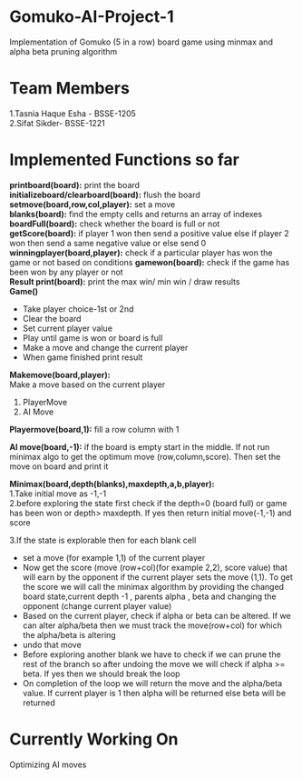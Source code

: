 # Gomuko-AI-Project-1
Implementation of Gomuko (5 in a row) board game using minmax and alpha beta pruning algorithm  

# Team Members  
1.Tasnia Haque Esha - BSSE-1205  
2.Sifat Sikder- BSSE-1221  

# Implemented Functions so far  
**printboard(board):** print the board  
**initializeboard/clearboard(board):** flush the board  
**setmove(board,row,col,player):** set a move  
**blanks(board):** find the empty cells and returns an array of indexes  
**boardFull(board):** check whether the board is full or not  
**getScore(board):** if player 1 won then send a positive value else if player 2 won then send a same negative value or else send 0  
**winningplayer(board,player):** check if a particular player has won the game or not based on conditions
**gamewon(board):**  check if the game has been won by any player or not  
**Result print(board):** print the max win/ min win / draw results  
**Game()**  
- Take player choice-1st or 2nd  
- Clear the board  
- Set current player value  
- Play until game is won or board is full  
- Make a move and change the current player  
- When game finished print result  

**Makemove(board,player):**  
Make a move based on the current player
  1. PlayerMove
  2. AI Move

**Playermove(board,1):** fill a row column with 1  

**AI move(board,-1):** if the board is empty start in the middle. If not run minimax algo to get the optimum move (row,column,score). Then set the move on board and print it


**Minimax(board,depth(blanks),maxdepth,a,b,player):**  
1.Take initial move as -1,-1  
2.before exploring the state first check if the depth=0 (board full) or game has been won or depth> maxdepth. If yes then return initial move(-1,-1) and score  
  
3.If the state is explorable then for each blank cell  
- set a move (for example 1,1) of the current player  
- Now get the score (move (row+col)(for example 2,2), score value)  that will earn by the opponent if the current player sets the move (1,1). To get the score we will call the minimax algorithm by providing the changed board state,current depth -1 , parents alpha , beta and changing the opponent (change current player value)  
- Based on the current player, check if alpha or beta can be altered. If we can alter alpha/beta then we must track the move(row+col) for which the alpha/beta is altering  
- undo that move  
- Before exploring another blank we have to check if we can prune the rest of the branch so after undoing the move we will check if alpha >= beta. If yes then we should break the loop  
- On completion of the loop we will return the move and the alpha/beta value. If current player is 1 then  alpha will be returned else beta will be returned  



# Currently Working On  
Optimizing AI moves
